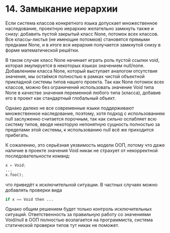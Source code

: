 # 14. Замыкание иерархии

Если система классов конкретного языка допускает множественное наследование, проектную иерархию желательно замкнуть также и снизу: добавить пустой закрытый класс None, потомок всех классов. Все классы-листья (не имеющие потомков) становятся прямыми предками None, и в итоге вся иерархия получается замкнутой снизу в форме математической решётки.

В таком случае класс None начинает играть роль пустой ссылки void, которая эмулируется в некоторых языках значением null/none. Добавлением класса None, который выступает аналогом отсутствия значения, мы остаёмся полностью в рамках чистой объектной прикладной системы типов нашего проекта. Так как None потомок всех классов, можно без ограничений использовать значение Void типа None в качестве значения переменной любого типа (класса), добавив его в проект как стандартный глобальный объект.

Однако далеко не все современные языки поддерживают множественное наследование, поэтому, хотя подход с использованием null заслуженно считается порочным, так как сильно ослабляет всю систему типов, вводя некоторую непонятную сущность полностью за пределами этой системы, к использованию null всё же приходится прибегать.

К сожалению, это серьёзная уязвимость модели ООП, потому что даже наличие в проекте значения Void никак не страхует от некорректной последовательности команд:

```python
x = Void;
...
x.foo();
```

что приведёт к исключительной ситуации. В частных случаях можно добавлять проверки вида

```python
if x == Void then ...
```

Однако общим решением будет только контроль исключительных ситуаций. Ответственность за правильную работу со значениями Void/null в ООП полностью возлагается на программиста, система статической проверки типов тут никак не поможет.
